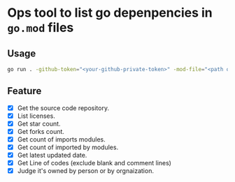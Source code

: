 Ops tool to list go depenpencies in `go.mod` files
===

## Usage

```bash
go run . -github-token="<your-github-private-token>" -mod-file="<path of go.mod file>"
```

## Feature

- [x] Get the source code repository.
- [x] List licenses.
- [x] Get star count.
- [x] Get forks count.
- [X] Get count of imports modules.
- [x] Get count of imported by modules.
- [x] Get latest updated date.
- [X] Get Line of codes (exclude blank and comment lines)
- [x] Judge it's owned by person or by orgnaization.

